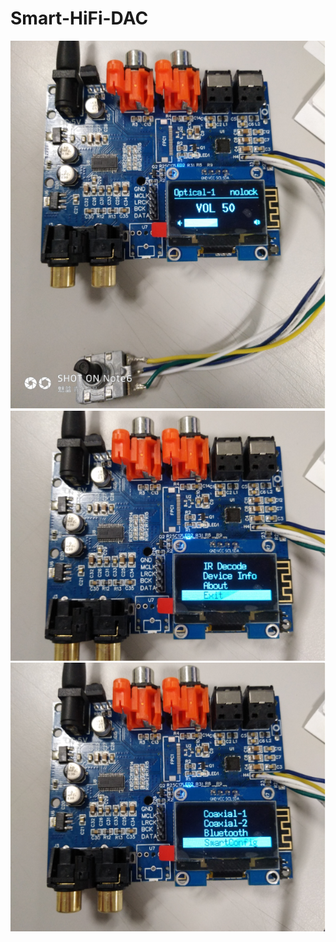 <!--
 * @Date: 2019-11-13 11:06:57
 * @LastEditors: 何光辉
 * @LastEditTime: 2020-05-21 13:05:03
 * @FilePath: \CS8422_OLED_ESP8266\README.md
--> 
# Smart-HiFi-DAC
![image](https://github.com/xfdr0805/Smart-HiFi-DAC/blob/master/image/2020-05-21_130106.png)
![image](https://github.com/xfdr0805/Smart-HiFi-DAC/blob/master/image/2020-05-21_130145.png)
![image](https://github.com/xfdr0805/Smart-HiFi-DAC/blob/master/image/2020-05-21_130200.png)
